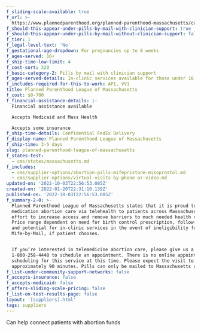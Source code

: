 ```yaml
---
f_sliding-scale-available: true
f_url: >-
  https://www.plannedparenthood.org/planned-parenthood-massachusetts/campaigns/telemedicine-abortion
f_should-this-appear-under-pills-by-mail-with-clinician-support: true
f_should-this-appear-under-pills-by-mail-without-clinician-support: false
f_tier: 1
f_legal-level-text: 'No'
f_gestational-age-dropdown: For pregnancies up to 8 weeks
f_ages-served: 16+
f_ship-time-low-limit: 4
f_cost-sort: 320
f_basic-category-2: Pills by mail with clinician support
f_ages-served-details: In-clinic services available for those under 16
f_includes-required-for-this-to-work: AP1, VV1
title: Planned Parenthood League of Massachusetts
f_cost: $0-700
f_financial-assistance-details: |-
  Financial assistance available

  Accepts Medicaid and Mass Health

  Accepts some insurance
f_ship-time-details: Confidential FedEx Delivery
f_display-name: Planned Parenthood League of Massachusetts
f_ship-time: 3-5 days
slug: planned-parenthood-league-of-massachusetts
f_states-test:
  - cms/states/massachusetts.md
f_includes:
  - cms/supplier-options/abortion-pills-mifepristone-misoprostol.md
  - cms/supplier-options/virtual-visits-by-phone-or-video.md
updated-on: '2022-10-03T22:56:53.085Z'
created-on: '2022-01-20T22:31:10.139Z'
published-on: '2022-10-03T22:56:53.085Z'
f_summary-2-0: >-
  Planned Parenthood League of Massachusetts states that it is proud to offer
  medication abortion care via telehealth to patients across Massachusetts in an
  effort to increase access and remove barriers to much needed health care.
  Price range dependent on need for birth control prescription, follow-up care,
  and potential for in-clinic services in the event of ineligibility for
  Mife-by-Mail, if patient chooses.


  If you’re interested in telemedicine abortion care, please give us a call at
  1-800-258-4448 to schedule an appointment. There is no online appointment
  scheduling for this service at this time. Please expect the visit to take
  approximately 90 minutes. Pills can only be mailed to Massachusetts addresses.
f_list-under-community-support-networks: false
f_accepts-insurance: false
f_accepts-medicaid: false
f_offers-sliding-scale-pricing: false
f_list-on-test-results-page: false
layout: '[suppliers].html'
tags: suppliers
---
```


Can help connect patients with abortion funds

‍
